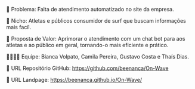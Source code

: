 🙁 Problema: Falta de atendimento automatizado no site da empresa.

🙂 Nicho: Atletas e públicos consumidor de surf que buscam informações mais facíl.

🎁 Proposta de Valor: Aprimorar o atendimento com um chat bot para aos atletas e ao público em geral, tornando-o mais eficiente e prático.

🧑‍💻👩‍💻 Equipe: Bianca Volpato, Camila Pereira, Gustavo Costa e Thaís Dias.

🔗 URL Repositório GitHub: https://github.com/beenanca/On-Wave

🛬 URL Landpage: https://beenanca.github.io/On-Wave/
